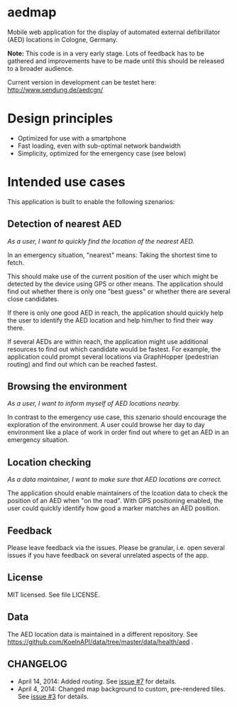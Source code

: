 aedmap
======

Mobile web application for the display of automated external defibrillator (AED)
locations in Cologne, Germany.

**Note:** This code is in a very early stage. Lots of feedback has to be gathered
and improvements have to be made until this should be released to a broader audience.

Current version in development can be testet here: http://www.sendung.de/aedcgn/

# Design principles

* Optimized for use with a smartphone
* Fast loading, even with sub-optimal network bandwidth
* Simplicity, optimized for the emergency case (see below)

# Intended use cases

This application is built to enable the following szenarios:

## Detection of nearest AED

*As a user, I want to quickly find the location of the nearest AED.*

In an emergency situation, "nearest" means: Taking the shortest time to fetch.

This should make use of the current position of the user which might be detected by
the device using GPS or other means. The application should find out whether there
is only one "best guess" or whether there are several close candidates.

If there is
only one good AED in reach, the application should quickly help the user to identify
the AED location and help him/her to find their way there. 

If several AEDs are within reach, the application might use additional resources to
find out which candidate would be fastest. For example, the application could prompt
several locations via GraphHopper (pedestrian routing) and find out which can be reached
fastest.

## Browsing the environment

*As a user, I want to inform myself of AED locations nearby.*

In contrast to the emergency use case, this szenario should encourage the exploration of
the environment. A user could browse her day to day environment like a place of work in order
find out where to get an AED in an emergency situation.

## Location checking

*As a data maintainer, I want to make sure that AED locations are correct.*

The application should enable maintainers of the lcoation data to check the position
of an AED when "on the road". With GPS positioning enabled, the user could quickly identify
how good a marker matches an AED position.

## Feedback

Please leave feedback via the issues. Please be granular, i.e. open several issues if you
have feedback on several unrelated aspects of the app.

## License

MIT licensed. See file LICENSE.

## Data

The AED location data is maintained in a different repository. See https://github.com/KoelnAPI/data/tree/master/data/health/aed .

## CHANGELOG

* April 14, 2014: Added *routing*. See [issue #7](https://github.com/KoelnAPI/aedmap/issues/7) for details.
* April 4, 2014: Changed map background to custom, pre-rendered tiles. See [issue #3](https://github.com/KoelnAPI/aedmap/issues/3) for details.

